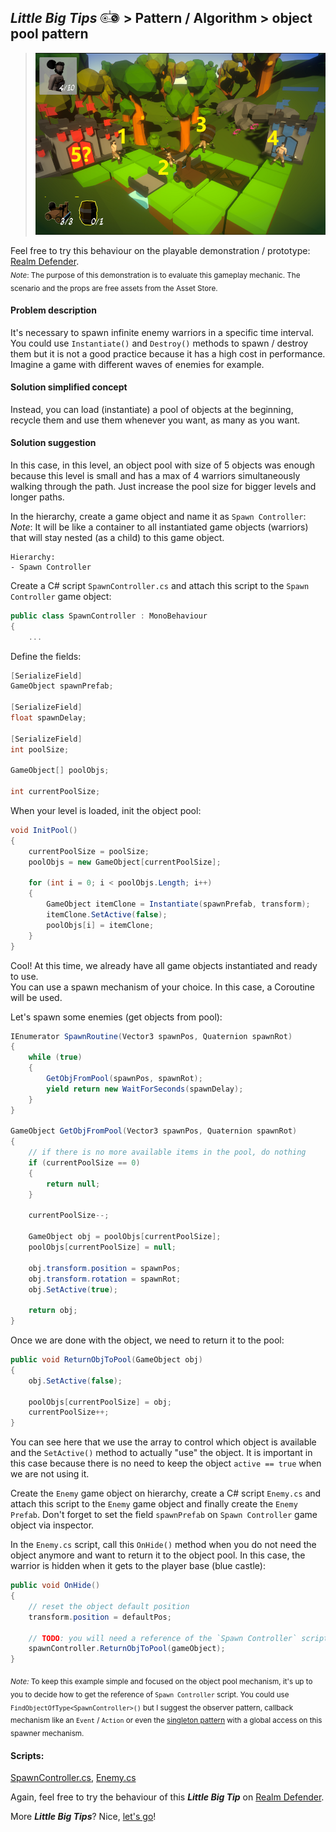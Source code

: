 ## _**Little Big Tips**_ ![Joystick](https://raw.githubusercontent.com/alissin/alissin.github.io/master/images/joystick.png) > Pattern / Algorithm > object pool pattern

> ![Realm Defender](./../../z_images/realm_defender/object-pool.png)

Feel free to try this behaviour on the playable demonstration / prototype: [Realm Defender](https://simmer.io/@alissin/realm-defender).<br/>
<sub>_Note_: The purpose of this demonstration is to evaluate this gameplay mechanic. The scenario and the props are free assets from the Asset Store.</sub>

#### Problem description
It's necessary to spawn infinite enemy warriors in a specific time interval. You could use `Instantiate()` and `Destroy()` methods to spawn / destroy them but it is not a good practice because it has a high cost in performance. Imagine a game with different waves of enemies for example.

#### Solution simplified concept
Instead, you can load (instantiate) a pool of objects at the beginning, recycle them and use them whenever you want, as many as you want.

#### Solution suggestion
In this case, in this level, an object pool with size of 5 objects was enough because this level is small and has a max of 4 warriors simultaneously walking through the path. Just increase the pool size for bigger levels and longer paths.

In the hierarchy, create a game object and name it as `Spawn Controller`:
_Note_: It will be like a container to all instantiated game objects (warriors) that will stay nested (as a child) to this game object.

```
Hierarchy:
- Spawn Controller
```

Create a C# script `SpawnController.cs` and attach this script to the `Spawn Controller` game object:

```csharp
public class SpawnController : MonoBehaviour
{
    ...
```

Define the fields:

```csharp
[SerializeField]
GameObject spawnPrefab;

[SerializeField]
float spawnDelay;

[SerializeField]
int poolSize;

GameObject[] poolObjs;

int currentPoolSize;
```

When your level is loaded, init the object pool:

```csharp
void InitPool()
{
    currentPoolSize = poolSize;
    poolObjs = new GameObject[currentPoolSize];

    for (int i = 0; i < poolObjs.Length; i++)
    {
        GameObject itemClone = Instantiate(spawnPrefab, transform);
        itemClone.SetActive(false);
        poolObjs[i] = itemClone;
    }
}
```

Cool! At this time, we already have all game objects instantiated and ready to use.<br/>
You can use a spawn mechanism of your choice. In this case, a Coroutine will be used.

Let's spawn some enemies (get objects from pool):

```csharp
IEnumerator SpawnRoutine(Vector3 spawnPos, Quaternion spawnRot)
{
    while (true)
    {
        GetObjFromPool(spawnPos, spawnRot);
        yield return new WaitForSeconds(spawnDelay);
    }
}

GameObject GetObjFromPool(Vector3 spawnPos, Quaternion spawnRot)
{
    // if there is no more available items in the pool, do nothing
    if (currentPoolSize == 0)
    {
        return null;
    }

    currentPoolSize--;

    GameObject obj = poolObjs[currentPoolSize];
    poolObjs[currentPoolSize] = null;

    obj.transform.position = spawnPos;
    obj.transform.rotation = spawnRot;
    obj.SetActive(true);

    return obj;
}
```

Once we are done with the object, we need to return it to the pool:

```csharp
public void ReturnObjToPool(GameObject obj)
{
    obj.SetActive(false);

    poolObjs[currentPoolSize] = obj;
    currentPoolSize++;
}
```

You can see here that we use the array to control which object is available and the `SetActive()` method to actually "use" the object. It is important in this case because there is no need to keep the object `active == true` when we are not using it.

Create the `Enemy` game object on hierarchy, create a C# script `Enemy.cs` and attach this script to the `Enemy` game object and finally create the `Enemy Prefab`. Don't forget to set the field `spawnPrefab` on `Spawn Controller` game object via inspector.

In the `Enemy.cs` script, call this `OnHide()` method when you do not need the object anymore and want to return it to the object pool. In this case, the warrior is hidden when it gets to the player base (blue castle):

```csharp
public void OnHide()
{
    // reset the object default position
    transform.position = defaultPos;

    // TODO: you will need a reference of the `Spawn Controller` script
    spawnController.ReturnObjToPool(gameObject);
}
```

<sub>_Note:_ To keep this example simple and focused on the object pool mechanism, it's up to you to decide how to get the reference of `Spawn Controller` script. You could use `FindObjectOfType<SpawnController>()` but I suggest the observer pattern, callback mechanism like an `Event` / `Action` or even the [singleton pattern](../singleton) with a global access on this spawner mechanism.</sub>

#### Scripts:
[SpawnController.cs](./SpawnController.cs), [Enemy.cs](./Enemy.cs)

Again, feel free to try the behaviour of this _**Little Big Tip**_ on [Realm Defender](https://simmer.io/@alissin/realm-defender).

More _**Little Big Tips**_? Nice, [let's go](https://github.com/alissin/little-big-tips)!